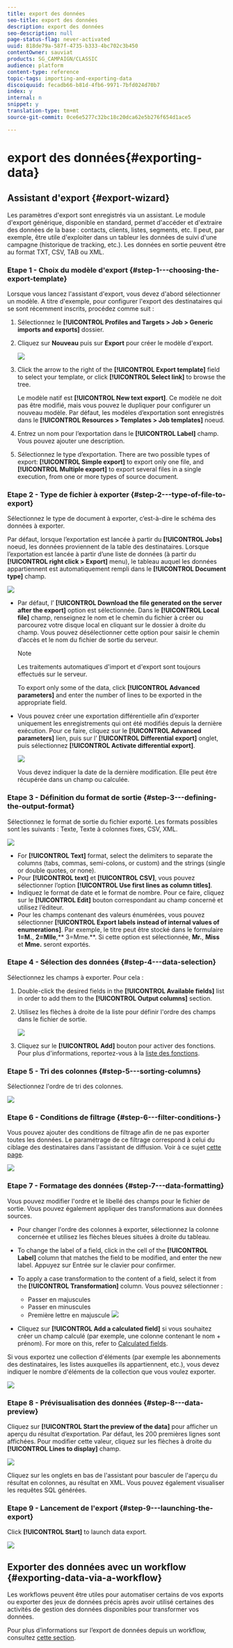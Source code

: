 ```yaml
---
title: export des données
seo-title: export des données
description: export des données
seo-description: null
page-status-flag: never-activated
uuid: 818de79a-587f-4735-b333-4bc702c3b450
contentOwner: sauviat
products: SG_CAMPAIGN/CLASSIC
audience: platform
content-type: reference
topic-tags: importing-and-exporting-data
discoiquuid: fecadb66-b81d-4fb6-9971-7bfd024d70b7
index: y
internal: n
snippet: y
translation-type: tm+mt
source-git-commit: 0ce6e5277c32bc18c20dca62e5b276f654d1ace5

---
```



# export des données{#exporting-data}

## Assistant d&#39;export {#export-wizard}

Les paramètres d&#39;export sont enregistrés via un assistant. Le module d&#39;export générique, disponible en standard, permet d&#39;accéder et d&#39;extraire des données de la base : contacts, clients, listes, segments, etc. Il peut, par exemple, être utile d&#39;exploiter dans un tableur les données de suivi d&#39;une campagne (historique de tracking, etc.). Les données en sortie peuvent être au format TXT, CSV, TAB ou XML.

### Etape 1 - Choix du modèle d&#39;export {#step-1---choosing-the-export-template}

Lorsque vous lancez l&#39;assistant d&#39;export, vous devez d&#39;abord sélectionner un modèle. A titre d&#39;exemple, pour configurer l&#39;export des destinataires qui se sont récemment inscrits, procédez comme suit :

1. Sélectionnez le **[!UICONTROL Profiles and Targets > Job > Generic imports and exports]** dossier.
1. Cliquez sur **Nouveau** puis sur **Export** pour créer le modèle d&#39;export.

   ![](assets/s_ncs_user_export_wizard01.png)

1. Click the arrow to the right of the **[!UICONTROL Export template]** field to select your template, or click **[!UICONTROL Select link]** to browse the tree.

   Le modèle natif est **[!UICONTROL New text export]**. Ce modèle ne doit pas être modifié, mais vous pouvez le dupliquer pour configurer un nouveau modèle. Par défaut, les modèles d’exportation sont enregistrés dans le **[!UICONTROL Resources > Templates > Job templates]** noeud.

1. Entrez un nom pour l’exportation dans le **[!UICONTROL Label]** champ. Vous pouvez ajouter une description.
1. Sélectionnez le type d’exportation. There are two possible types of export: **[!UICONTROL Simple export]** to export only one file, and **[!UICONTROL Multiple export]** to export several files in a single execution, from one or more types of source document.

### Etape 2 - Type de fichier à exporter {#step-2---type-of-file-to-export}

Sélectionnez le type de document à exporter, c’est-à-dire le schéma des données à exporter.

Par défaut, lorsque l’exportation est lancée à partir du **[!UICONTROL Jobs]** noeud, les données proviennent de la table des destinataires. Lorsque l’exportation est lancée à partir d’une liste de données (à partir du **[!UICONTROL right click > Export]** menu), le tableau auquel les données appartiennent est automatiquement rempli dans le **[!UICONTROL Document type]** champ.

![](assets/s_ncs_user_export_wizard02.png)

* Par défaut, l’ **[!UICONTROL Download the file generated on the server after the export]** option est sélectionnée. Dans le **[!UICONTROL Local file]** champ, renseignez le nom et le chemin du fichier à créer ou parcourez votre disque local en cliquant sur le dossier à droite du champ. Vous pouvez désélectionner cette option pour saisir le chemin d’accès et le nom du fichier de sortie du serveur.

   >[!NOTE]
   >
   >Les traitements automatiques d&#39;import et d&#39;export sont toujours effectués sur le serveur.
   >
   >To export only some of the data, click **[!UICONTROL Advanced parameters]** and enter the number of lines to be exported in the appropriate field.

* Vous pouvez créer une exportation différentielle afin d’exporter uniquement les enregistrements qui ont été modifiés depuis la dernière exécution. Pour ce faire, cliquez sur le **[!UICONTROL Advanced parameters]** lien, puis sur l’ **[!UICONTROL Differential export]** onglet, puis sélectionnez **[!UICONTROL Activate differential export]**.

   ![](assets/s_ncs_user_export_wizard02_b.png)

   Vous devez indiquer la date de la dernière modification. Elle peut être récupérée dans un champ ou calculée.

### Etape 3 - Définition du format de sortie {#step-3---defining-the-output-format}

Sélectionnez le format de sortie du fichier exporté. Les formats possibles sont les suivants : Texte, Texte à colonnes fixes, CSV, XML.

![](assets/s_ncs_user_export_wizard03.png)

* For **[!UICONTROL Text]** format, select the delimiters to separate the columns (tabs, commas, semi-colons, or custom) and the strings (single or double quotes, or none).
* Pour **[!UICONTROL text]** et **[!UICONTROL CSV]**, vous pouvez sélectionner l’option **[!UICONTROL Use first lines as column titles]**.
* Indiquez le format de date et le format de nombre. Pour ce faire, cliquez sur le **[!UICONTROL Edit]** bouton correspondant au champ concerné et utilisez l’éditeur.
* Pour les champs contenant des valeurs énumérées, vous pouvez sélectionner **[!UICONTROL Export labels instead of internal values of enumerations]**. Par exemple, le titre peut être stocké dans le formulaire **1=M.**, **2=Mlle**,** 3=Mme.**. Si cette option est sélectionnée, **Mr.**, **Miss** et **Mme.** seront exportés.

### Etape 4 - Sélection des données {#step-4---data-selection}

Sélectionnez les champs à exporter. Pour cela :

1. Double-click the desired fields in the **[!UICONTROL Available fields]** list in order to add them to the **[!UICONTROL Output columns]** section.
1. Utilisez les flèches à droite de la liste pour définir l&#39;ordre des champs dans le fichier de sortie.

   ![](assets/s_ncs_user_export_wizard04.png)

1. Cliquez sur le **[!UICONTROL Add]** bouton pour activer des fonctions. Pour plus d&#39;informations, reportez-vous à la [liste des fonctions](../../platform/using/defining-filter-conditions.md#list-of-functions).

### Etape 5 - Tri des colonnes {#step-5---sorting-columns}

Sélectionnez l&#39;ordre de tri des colonnes.

![](assets/s_ncs_user_export_wizard05.png)

### Etape 6 - Conditions de filtrage {#step-6---filter-conditions-}

Vous pouvez ajouter des conditions de filtrage afin de ne pas exporter toutes les données. Le paramétrage de ce filtrage correspond à celui du ciblage des destinataires dans l&#39;assistant de diffusion. Voir à ce sujet [cette page](../../delivery/using/steps-defining-the-target-population.md).

![](assets/s_ncs_user_export_wizard05_b.png)

### Etape 7 - Formatage des données {#step-7---data-formatting}

Vous pouvez modifier l&#39;ordre et le libellé des champs pour le fichier de sortie. Vous pouvez également appliquer des transformations aux données sources.

* Pour changer l&#39;ordre des colonnes à exporter, sélectionnez la colonne concernée et utilisez les flèches bleues situées à droite du tableau.
* To change the label of a field, click in the cell of the **[!UICONTROL Label]** column that matches the field to be modified, and enter the new label. Appuyez sur Entrée sur le clavier pour confirmer.
* To apply a case transformation to the content of a field, select it from the **[!UICONTROL Transformation]** column. Vous pouvez sélectionner :

   * Passer en majuscules
   * Passer en minuscules
   * Première lettre en majuscule
   ![](assets/s_ncs_user_export_wizard06.png)

* Cliquez sur **[!UICONTROL Add a calculated field]** si vous souhaitez créer un champ calculé (par exemple, une colonne contenant le nom + prénom). For more on this, refer to [Calculated fields](../../platform/using/importing-data.md#calculated-fields).

Si vous exportez une collection d&#39;éléments (par exemple les abonnements des destinataires, les listes auxquelles ils appartiennent, etc.), vous devez indiquer le nombre d&#39;éléments de la collection que vous voulez exporter.

![](assets/s_ncs_user_export_wizard06_c.png)

### Etape 8 - Prévisualisation des données {#step-8---data-preview}

Cliquez sur **[!UICONTROL Start the preview of the data]** pour afficher un aperçu du résultat d’exportation. Par défaut, les 200 premières lignes sont affichées. Pour modifier cette valeur, cliquez sur les flèches à droite du **[!UICONTROL Lines to display]** champ.

![](assets/s_ncs_user_export_wizard07.png)

Cliquez sur les onglets en bas de l&#39;assistant pour basculer de l&#39;aperçu du résultat en colonnes, au résultat en XML. Vous pouvez également visualiser les requêtes SQL générées.

### Etape 9 - Lancement de l&#39;export {#step-9---launching-the-export}

Click **[!UICONTROL Start]** to launch data export.

![](assets/s_ncs_user_export_wizard08.png)

## Exporter des données avec un workflow {#exporting-data-via-a-workflow}

Les workflows peuvent être utiles pour automatiser certains de vos exports ou exporter des jeux de données précis après avoir utilisé certaines des activités de gestion des données disponibles pour transformer vos données.

Pour plus d’informations sur l’export de données depuis un workflow, consultez [cette section](../../workflow/using/how-to-use-workflow-data.md).
